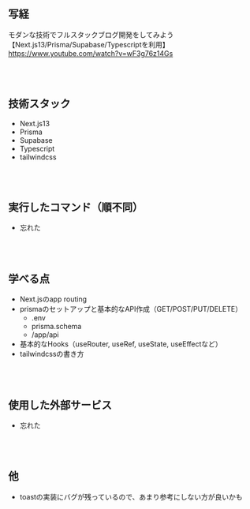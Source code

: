 ## 写経
モダンな技術でフルスタックブログ開発をしてみよう【Next.js13/Prisma/Supabase/Typescriptを利用】 
https://www.youtube.com/watch?v=wF3g76z14Gs

<br/>
<br/>

## 技術スタック
- Next.js13
- Prisma
- Supabase
- Typescript
- tailwindcss

<br/>
<br/>

## 実行したコマンド（順不同）
- 忘れた

<br/>
<br/>

## 学べる点
- Next.jsのapp routing
- prismaのセットアップと基本的なAPI作成（GET/POST/PUT/DELETE）
  - .env
  - prisma.schema
  - /app/api
- 基本的なHooks（useRouter, useRef, useState, useEffectなど）
- tailwindcssの書き方

<br/>
<br/>

## 使用した外部サービス
- 忘れた

<br/>
<br/>

## 他
- toastの実装にバグが残っているので、あまり参考にしない方が良いかも
